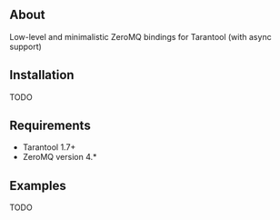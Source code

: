 ## About

Low-level and minimalistic ZeroMQ bindings for Tarantool (with async support)

## Installation

TODO

## Requirements

* Tarantool 1.7+
* ZeroMQ version 4.*

## Examples

TODO
